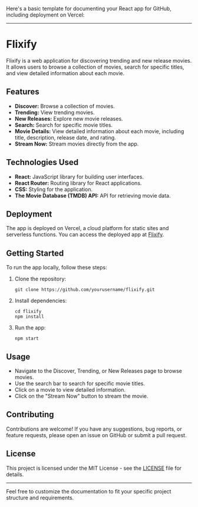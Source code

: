 Here's a basic template for documenting your React app for GitHub, including deployment on Vercel:

---

# Flixify

Flixify is a web application for discovering trending and new release movies. It allows users to browse a collection of movies, search for specific titles, and view detailed information about each movie.

## Features

- **Discover:** Browse a collection of movies.
- **Trending:** View trending movies.
- **New Releases:** Explore new movie releases.
- **Search:** Search for specific movie titles.
- **Movie Details:** View detailed information about each movie, including title, description, release date, and rating.
- **Stream Now:** Stream movies directly from the app.

## Technologies Used

- **React:** JavaScript library for building user interfaces.
- **React Router:** Routing library for React applications.
- **CSS:** Styling for the application.
- **The Movie Database (TMDB) API:** API for retrieving movie data.

## Deployment

The app is deployed on Vercel, a cloud platform for static sites and serverless functions. You can access the deployed app at [Flixify](https://example.vercel.app).

## Getting Started

To run the app locally, follow these steps:

1. Clone the repository:

   ```
   git clone https://github.com/yourusername/flixify.git
   ```

2. Install dependencies:

   ```
   cd flixify
   npm install
   ```

3. Run the app:

   ```
   npm start
   ```

## Usage

- Navigate to the Discover, Trending, or New Releases page to browse movies.
- Use the search bar to search for specific movie titles.
- Click on a movie to view detailed information.
- Click on the "Stream Now" button to stream the movie.

## Contributing

Contributions are welcome! If you have any suggestions, bug reports, or feature requests, please open an issue on GitHub or submit a pull request.

## License

This project is licensed under the MIT License - see the [LICENSE](LICENSE) file for details.

---

Feel free to customize the documentation to fit your specific project structure and requirements.
